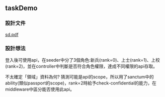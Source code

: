 ## taskDemo

### 設計文件
[sd.pdf](https://github.com/catlookatyou/taskDemo/blob/main/TaskDemo%20%E8%A8%AD%E8%A8%88%E6%96%87%E4%BB%B6.pdf)

### 設計想法
登入後可使用api，在seeder中分了3個角色:新兵(rank=0)、上士(rank=1)、上校(rank=2)，並在controller中判斷是否符合角色權限，達成不同權限的api存取。  

不太確定「領域」資料為何? 猜測可能是api的scope，所以用了sanctum中的ability(類似passport的scope)，rank=2時給予check-confidential的能力，在middleware中區分能否使用此api。  
